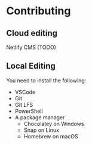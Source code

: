 # Contributing

## Cloud editing

Netlify CMS (TODO)

## Local Editing

You need to install the following:

- VSCode
- Git
- Git LFS
- PowerShell
- A package manager
  - Chocolatey on Windows
  - Snap on Linux
  - Homebrew on macOS
